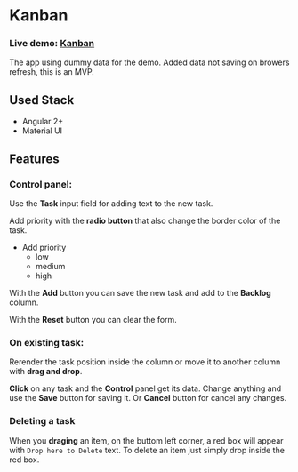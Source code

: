 # Kanban

### Live demo: <a href="https://dzsub-kanban.surge.sh/" target="_blank">Kanban</a>

The app using dummy data for the demo. Added data not saving on browers refresh, this is an MVP.

## Used Stack

 - Angular 2+
 - Material UI

## Features

### Control panel:

Use the **Task** input field for adding text to the new task.

Add priority with the **radio button** that also change the border color of the task.

 - Add priority
   - low
   - medium
   - high

With the **Add** button you can save the new task and add to the **Backlog** column.

With the **Reset** button you can clear the form.

### On existing task:

Rerender the task position inside the column or move it to another column with **drag and drop**.

**Click** on any task and the **Control** panel get its data. 
Change anything and use the **Save** button for saving it.
Or **Cancel** button for cancel any changes.


### Deleting a task

When you **draging** an item, on the buttom left corner, a red box will appear with ``` Drop here to Delete ``` text.
To delete an item just simply drop inside the red box.







